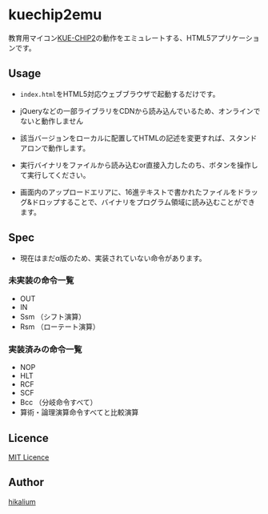 kuechip2emu
====
教育用マイコン[KUE-CHIP2](http://www.metsa.astem.or.jp/kue2/kue-chip2/)の動作をエミュレートする、HTML5アプリケーションです。

## Usage

 - `index.html`をHTML5対応ウェブブラウザで起動するだけです。
  - jQueryなどの一部ライブラリをCDNから読み込んでいるため、オンラインでないと動作しません
  - 該当バージョンをローカルに配置してHTMLの記述を変更すれば、スタンドアロンで動作します。
  
  
 - 実行バイナリをファイルから読み込むor直接入力したのち、ボタンを操作して実行してください。
  - 画面内のアップロードエリアに、16進テキストで書かれたファイルをドラッグ&ドロップすることで、バイナリをプログラム領域に読み込むことができます。

## Spec

- 現在はまだα版のため、実装されていない命令があります。

### 未実装の命令一覧
- OUT
- IN
- Ssm （シフト演算）
- Rsm （ローテート演算）

### 実装済みの命令一覧
- NOP
- HLT
- RCF
- SCF
- Bcc （分岐命令すべて）
- 算術・論理演算命令すべてと比較演算

## Licence

[MIT Licence](https://github.com/tcnksm/tool/blob/master/LICENCE)

## Author

[hikalium](https://github.com/hikalium)
